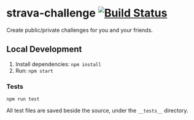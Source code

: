# strava-challenge [![Build Status](https://travis-ci.org/jmoseley/strava-challenge.svg?branch=master)](https://travis-ci.org/jmoseley/strava-challenge)
Create public/private challenges for you and your friends.

## Local Development

1. Install dependencies: `npm install`
1. Run: `npm start`

### Tests

`npm run test`

All test files are saved beside the source, under the `__tests__` directory.
